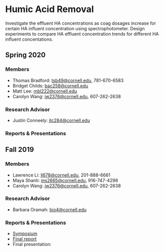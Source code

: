 # Humic Acid Removal
Investigate the effluent HA concentrations as coag dosages increase for certain HA influent concentration using spectrophotometer. Design experiments to compare HA effluent concentration trends for different HA influent concentations.

## Spring 2020 
### Members
- Thomas Bradford: tsb49@cornell.edu, 781-670-6583
- Bridget Childs: bac258@cornell.edu
- Matt Lee:  mbl222@cornell.edu
- Carolyn Wang: jw2376@cornell.edu, 607-262-2638

### Research Advisor
- Justin Conneely: jtc284@cornell.edu

### Reports & Presentations

## Fall 2019 
### Members
- Lawrence Li: ll678@cornell.edu, 201-888-6661
- Maya Shanti: ms2665@cornell.edu, 916-747-4298
- Carolyn Wang: jw2376@cornell.edu, 607-262-2638

### Research Advisor
- Barbara Oramah: bio4@cornell.edu

### Reports & Presentations
- [Symposium](https://docs.google.com/presentation/d/19sC5iIQ7kGqQ3ujJC4aqTxm_gEdrYmpPyAlIufDdlpc/edit?usp=sharing)
- [Final report](https://github.com/AguaClara/humic_acid/blob/master/Fall%202019/Humic_Acid_Fall_2019_Report.md) 
- Final presentation:
